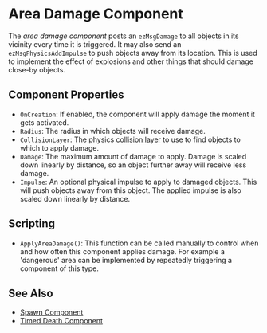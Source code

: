 # Area Damage Component

The *area damage component* posts an `ezMsgDamage` to all objects in its vicinity every time it is triggered. It may also send an `ezMsgPhysicsAddImpulse` to push objects away from its location. This is used to implement the effect of explosions and other things that should damage close-by objects.

## Component Properties

* `OnCreation`: If enabled, the component will apply damage the moment it gets activated.
* `Radius`: The radius in which objects will receive damage.
* `CollisionLayer`: The physics [collision layer](../physics/jolt/collision-shapes/jolt-collision-layers.md) to use to find objects to which to apply damage.
* `Damage`: The maximum amount of damage to apply. Damage is scaled down linearly by distance, so an object further away will receive less damage.
* `Impulse`: An optional physical impulse to apply to damaged objects. This will push objects away from this object. The applied impulse is also scaled down linearly by distance.

## Scripting

* `ApplyAreaDamage()`: This function can be called manually to control when and how often this component applies damage. For example a 'dangerous' area can be implemented by repeatedly triggering a component of this type.

## See Also

* [Spawn Component](spawn-component.md)
* [Timed Death Component](timed-death-component.md)
